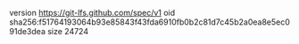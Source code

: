 version https://git-lfs.github.com/spec/v1
oid sha256:f51764193064b93e85843f43fda6910fb0b2c81d7c45b2a0ea8e5ec091de3dea
size 24724
